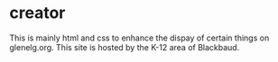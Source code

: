 # creator
This is mainly html and css to enhance the dispay of certain things on glenelg.org.  This site is hosted by the K-12 area of Blackbaud.    
